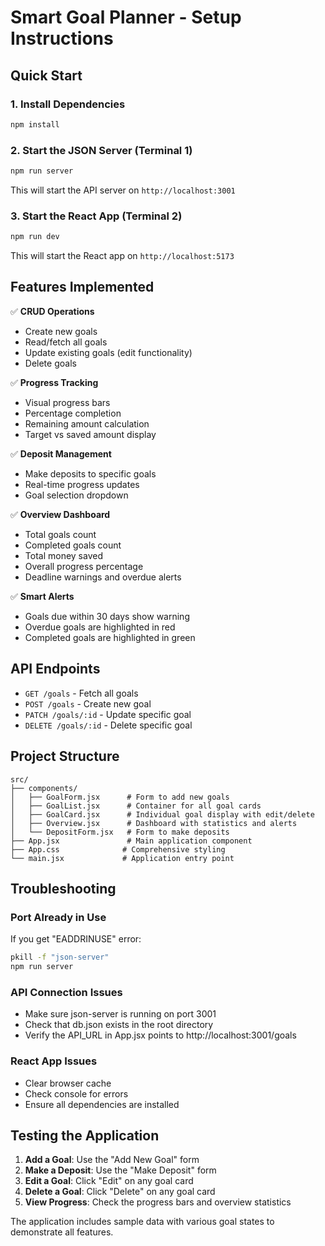 # Smart Goal Planner - Setup Instructions

## Quick Start

### 1. Install Dependencies
```bash
npm install
```

### 2. Start the JSON Server (Terminal 1)
```bash
npm run server
```
This will start the API server on `http://localhost:3001`

### 3. Start the React App (Terminal 2)
```bash
npm run dev
```
This will start the React app on `http://localhost:5173`

## Features Implemented

✅ **CRUD Operations**
- Create new goals
- Read/fetch all goals
- Update existing goals (edit functionality)
- Delete goals

✅ **Progress Tracking**
- Visual progress bars
- Percentage completion
- Remaining amount calculation
- Target vs saved amount display

✅ **Deposit Management**
- Make deposits to specific goals
- Real-time progress updates
- Goal selection dropdown

✅ **Overview Dashboard**
- Total goals count
- Completed goals count
- Total money saved
- Overall progress percentage
- Deadline warnings and overdue alerts

✅ **Smart Alerts**
- Goals due within 30 days show warning
- Overdue goals are highlighted in red
- Completed goals are highlighted in green

## API Endpoints

- `GET /goals` - Fetch all goals
- `POST /goals` - Create new goal
- `PATCH /goals/:id` - Update specific goal
- `DELETE /goals/:id` - Delete specific goal

## Project Structure

```
src/
├── components/
│   ├── GoalForm.jsx      # Form to add new goals
│   ├── GoalList.jsx      # Container for all goal cards
│   ├── GoalCard.jsx      # Individual goal display with edit/delete
│   ├── Overview.jsx      # Dashboard with statistics and alerts
│   └── DepositForm.jsx   # Form to make deposits
├── App.jsx               # Main application component
├── App.css              # Comprehensive styling
└── main.jsx             # Application entry point
```

## Troubleshooting

### Port Already in Use
If you get "EADDRINUSE" error:
```bash
pkill -f "json-server"
npm run server
```

### API Connection Issues
- Make sure json-server is running on port 3001
- Check that db.json exists in the root directory
- Verify the API_URL in App.jsx points to http://localhost:3001/goals

### React App Issues
- Clear browser cache
- Check console for errors
- Ensure all dependencies are installed

## Testing the Application

1. **Add a Goal**: Use the "Add New Goal" form
2. **Make a Deposit**: Use the "Make Deposit" form
3. **Edit a Goal**: Click "Edit" on any goal card
4. **Delete a Goal**: Click "Delete" on any goal card
5. **View Progress**: Check the progress bars and overview statistics

The application includes sample data with various goal states to demonstrate all features.